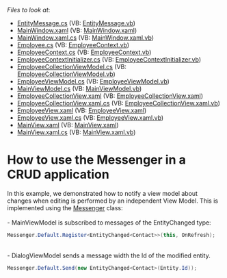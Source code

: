 <!-- default file list -->
*Files to look at*:

* [EntityMessage.cs](./CS/MessengerExample/Common/EntityMessage.cs) (VB: [EntityMessage.vb](./VB/MessengerExample/Common/EntityMessage.vb))
* [MainWindow.xaml](./CS/MessengerExample/MainWindow.xaml) (VB: [MainWindow.xaml](./VB/MessengerExample/MainWindow.xaml))
* [MainWindow.xaml.cs](./CS/MessengerExample/MainWindow.xaml.cs) (VB: [MainWindow.xaml.vb](./VB/MessengerExample/MainWindow.xaml.vb))
* [Employee.cs](./CS/MessengerExample/Model/Employee.cs) (VB: [EmployeeContext.vb](./VB/MessengerExample/Model/EmployeeContext.vb))
* [EmployeeContext.cs](./CS/MessengerExample/Model/EmployeeContext.cs) (VB: [EmployeeContext.vb](./VB/MessengerExample/Model/EmployeeContext.vb))
* [EmployeeContextInitializer.cs](./CS/MessengerExample/Model/EmployeeContextInitializer.cs) (VB: [EmployeeContextInitializer.vb](./VB/MessengerExample/Model/EmployeeContextInitializer.vb))
* [EmployeeCollectionViewModel.cs](./CS/MessengerExample/ViewModels/EmployeeCollectionViewModel.cs) (VB: [EmployeeCollectionViewModel.vb](./VB/MessengerExample/ViewModels/EmployeeCollectionViewModel.vb))
* [EmployeeViewModel.cs](./CS/MessengerExample/ViewModels/EmployeeViewModel.cs) (VB: [EmployeeViewModel.vb](./VB/MessengerExample/ViewModels/EmployeeViewModel.vb))
* [MainViewModel.cs](./CS/MessengerExample/ViewModels/MainViewModel.cs) (VB: [MainViewModel.vb](./VB/MessengerExample/ViewModels/MainViewModel.vb))
* [EmployeeCollectionView.xaml](./CS/MessengerExample/Views/EmployeeCollectionView.xaml) (VB: [EmployeeCollectionView.xaml](./VB/MessengerExample/Views/EmployeeCollectionView.xaml))
* [EmployeeCollectionView.xaml.cs](./CS/MessengerExample/Views/EmployeeCollectionView.xaml.cs) (VB: [EmployeeCollectionView.xaml.vb](./VB/MessengerExample/Views/EmployeeCollectionView.xaml.vb))
* [EmployeeView.xaml](./CS/MessengerExample/Views/EmployeeView.xaml) (VB: [EmployeeView.xaml](./VB/MessengerExample/Views/EmployeeView.xaml))
* [EmployeeView.xaml.cs](./CS/MessengerExample/Views/EmployeeView.xaml.cs) (VB: [EmployeeView.xaml.vb](./VB/MessengerExample/Views/EmployeeView.xaml.vb))
* [MainView.xaml](./CS/MessengerExample/Views/MainView.xaml) (VB: [MainView.xaml](./VB/MessengerExample/Views/MainView.xaml))
* [MainView.xaml.cs](./CS/MessengerExample/Views/MainView.xaml.cs) (VB: [MainView.xaml.vb](./VB/MessengerExample/Views/MainView.xaml.vb))
<!-- default file list end -->
# How to use the Messenger in a CRUD application


<p>In this example, we demonstrated how to notify a view model about changes when editing is performed by an independent View Model. This is implemented using the <a href="https://documentation.devexpress.com/WPF/CustomDocument17474.aspx">Messenger</a> class:<br><br>- MainViewModel is subscribed to messages of the EntityChanged<Contact> type:</p>

```cs
Messenger.Default.Register<EntityChanged<Contact>>(this, OnRefresh);
```

<p><br>- DialogViewModel sends a message width the Id of the modified entity.</p>

```cs
Messenger.Default.Send(new EntityChanged<Contact>(Entity.Id));
```



<br/>


